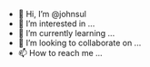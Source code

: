 - 👋 Hi, I’m @johnsul
- 👀 I’m interested in ...
- 🌱 I’m currently learning ...
- 💞️ I’m looking to collaborate on ...
- 📫 How to reach me ...

<!---
johnsul/johnsul is a ✨ special ✨ repository because its `README.md` (this file) appears on your GitHub profile.
You can click the Preview link to take a look at your changes.
--->
